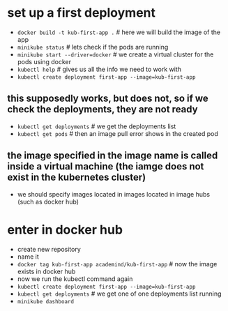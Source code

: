 # set up a first deployment

- `docker build -t kub-first-app .` # here we will build the image of the app
- `minikube status` # lets check if the pods are running
- `minikube start --driver=docker` # we create a virtual cluster for the pods using docker
- `kubectl help` # gives us all the info we need to work with
- `kubectl create deployment first-app --image=kub-first-app`

## this supposedly works, but does not, so if we check the deployments, they are not ready

- `kubectl get deployments` # we get the deployments list
- `kubectl get pods` # then an image pull error shows in the created pod

## the image specified in the image name is called inside a virtual machine (the iamge does not exist in the kubernetes cluster)

- we should specify images located in images located in image hubs (such as docker hub)

# enter in docker hub

- create new repository
- name it
- `docker tag kub-first-app academind/kub-first-app` # now the image exists in docker hub
- now we run the kubectl command again
- `kubectl create deployment first-app --image=kub-first-app`
- `kubectl get deployments` # we get one of one deployments list running
- `minikube dashboard`